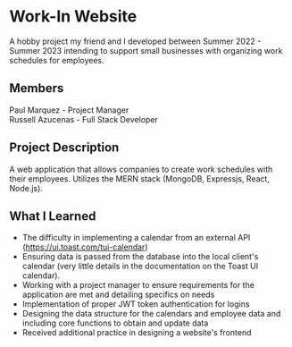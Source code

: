 # Work-In Website
A hobby project my friend and I developed between Summer 2022 - Summer 2023 intending to support small businesses with organizing work schedules for employees.

## Members
Paul Marquez - Project Manager  
Russell Azucenas - Full Stack Developer  


## Project Description
A web application that allows companies to create work schedules with their employees. Utilizes the MERN stack (MongoDB, Expressjs, React, Node.js). 

## What I Learned
- The difficulty in implementing a calendar from an external API (https://ui.toast.com/tui-calendar)
- Ensuring data is passed from the database into the local client's calendar (very little details in the documentation on the Toast UI calendar).
- Working with a project manager to ensure requirements for the application are met and detailing specifics on needs
- Implementation of proper JWT token authentication for logins
- Designing the data structure for the calendars and employee data and including core functions to obtain and update data
- Received additional practice in designing a website's frontend
